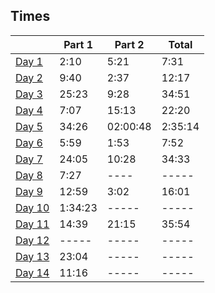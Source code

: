 ## Times
|                 | Part 1  | Part 2    | Total   |
|-----------------|---------|-----------|---------|
| [Day 1](day01)  | 2:10    | 5:21      | 7:31    |
| [Day 2](day02)  | 9:40    | 2:37      | 12:17   |
| [Day 3](day03)  | 25:23   | 9:28      | 34:51   |
| [Day 4](day04)  | 7:07    | 15:13     | 22:20   |
| [Day 5](day05)  | 34:26   | 02:00:48  | 2:35:14 |
| [Day 6](day06)  | 5:59    | 1:53      | 7:52    |
| [Day 7](day07)  | 24:05   | 10:28     | 34:33	  |
| [Day 8](day08)  | 7:27    | ----      | -----	  |
| [Day 9](day09)  | 12:59   | 3:02      | 16:01	  |
| [Day 10](day10) | 1:34:23 | -----     | -----	  |
| [Day 11](day11) | 14:39   | 21:15     | 35:54	  |
| [Day 12]()      | -----   | -----     | -----	  |
| [Day 13](day13) | 23:04   | -----     | -----	  |
| [Day 14](day14) | 11:16   | -----     | -----	  |
	